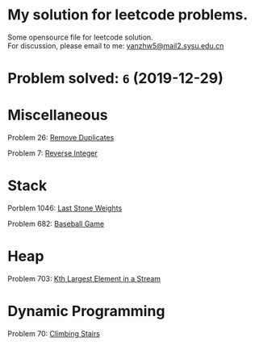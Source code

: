 # My solution for leetcode problems.

Some opensource file for leetcode solution.  
For discussion, please email to me: yanzhw5@mail2.sysu.edu.cn

# Problem solved: `6` (2019-12-29)

# Miscellaneous

Problem 26: [Remove Duplicates](https://github.com/14zwyan/leetcode_solution/tree/master/Problem_26_remove_duplicate) 

Problem 7: [Reverse Integer](https://github.com/14zwyan/leetcode_solution/tree/master/Problem_7_reverse_integer)



# Stack 
Porblem 1046: [Last Stone Weights](https://github.com/14zwyan/leetcode_solution/tree/master/Problem_1046_last_stone_weight)

Problem 682: [Baseball Game](https://github.com/14zwyan/leetcode_solution/tree/master/Problem_682_baseball_game)

# Heap 
Problem 703: [Kth Largest Element in a Stream](https://github.com/14zwyan/leetcode_solution/tree/master/Problem_703_kth_largest_element_in_a_stream)

# Dynamic Programming 
Problem 70: [Climbing Stairs](https://github.com/14zwyan/leetcode_solution/tree/master/Problem_70_Climbing_Stairs)
